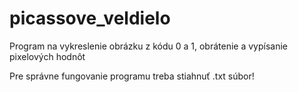 # picassove_veldielo
Program na vykreslenie obrázku z kódu 0 a 1, obrátenie a vypísanie pixelových hodnôt

Pre správne fungovanie programu treba stiahnuť .txt súbor!
